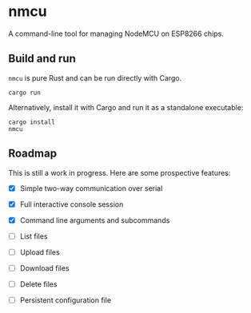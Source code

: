 # nmcu

A command-line tool for managing NodeMCU on ESP8266 chips.

## Build and run

`nmcu` is pure Rust and can be run directly with Cargo.

```
cargo run
```

Alternatively, install it with Cargo and run it as a standalone executable:

```
cargo install
nmcu
```

## Roadmap

This is still a work in progress. Here are some prospective features:

- [X] Simple two-way communication over serial
- [X] Full interactive console session
- [X] Command line arguments and subcommands
- [ ] List files
- [ ] Upload files
- [ ] Download files
- [ ] Delete files
- [ ] Persistent configuration file

